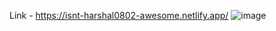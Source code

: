 Link - https://isnt-harshal0802-awesome.netlify.app/
![image](https://user-images.githubusercontent.com/79398418/161383183-8f5627fa-987f-4ffd-ac9b-70d49f50c1fb.png)
